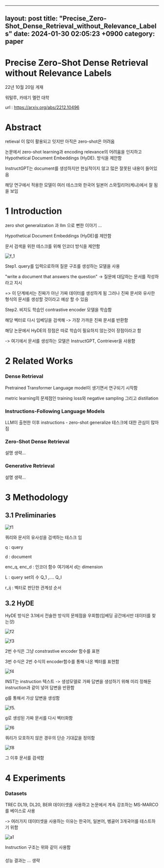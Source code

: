 
---
layout: post
title: "Precise_Zero-Shot_Dense_Retrieval_without_Relevance_Labels"
date: 2024-01-30 02:05:23 +0900
category: paper
---

# Precise Zero-Shot Dense Retrieval without Relevance Labels



22년 10월 20일 게재 

워털루, 카테기 멜런 대학

url : https://arxiv.org/abs/2212.10496



# Abstract

retieval 이 많이 활용되고 잇지만 아직은 zero-shot은 어려움 

논문에서 zero-shot learning과 encoding relevance의 어려움을 인지하고  Hypothetical Document
Embeddings (HyDE). 방식을 제안함 

InstructGPT는 document를 생성하지만 현실적이지 않고 많은 잘못된 내용이 들어있음 



해당 연구에서 적용한 모델이 여러 테스크와 한국어 일본어 스와힐리어(케냐)에서 잘 됨을 보임 


# 1 Introduction

zero shot generalization 과 llm 으로 뻔한 이야기 ...

Hypothetical Document Embeddings (HyDE)를 제안함

 

문서 검색을 위한 테스크를 위해 인코더 방식을 제안함 

![f_1](\img\2024\Precise_Zero-Shot_Dense_Retrieval_without_Relevance_Labels\f_1.png)

Step1. query를 입력으로하여 질문 구조를 생성하는 모델을 사용 

"write a document that answers the question" -> 질문에 대답하는 문서를 작성하라고 지시 

=> 이 단계에서는 진짜가 아닌 가짜 데이터를 생성하게 됨 그러나 진짜 문서와 유사한 형식의 문서를 생성할 것이라고 예상 할 수 있음 

Step2. 비지도 학습인 contrastive encoder  모델을 학습함 

해당 벡터로 다시 임베딩을 검색해 -> 가장 가까운 진짜 문서를 반환함 



해당 논문에서 HyDE의 장점은 따로 학습이 필요하지 않는것이 장점이라고 함 

-> 여기에서 문서를 생성하는 모델은 InstructGPT, Contriever을 사용함 



# 2 Related Works

### Dense Retrieval 

Pretrained Transformer Language model이 생기면서 연구되기 시작함 

metric learning의 문제점인 training loss와 negative sampling 그리고 distillation

### Instructions-Following Language Models

LLM이 출현한 이후 instructions - zero-shot generalize 테스크에 대한 관심이 많아짐 

### Zero-Shot Dense Retrieval

설명 생략...

### Generative Retrieval 

설명 생략...



# 3 Methodology

## 3.1 Preliminaries

![f1](\img\2024\Precise_Zero-Shot_Dense_Retrieval_without_Relevance_Labels\f1.png)

쿼리와 문서의 유사성을 검색하는 테스크 임

q : query

d : document

enc_q, enc_d : 인코더 함수  여기에서 d는 dimension

L : query set의 수 Q_1 ,.... Q_l 

r_ij :  벡터로 판단한 관계성 순서 



## 3.2 HyDE

HyDE 방식은 3.1에서 전술한 방식의 문제점을 우회함(임베딩 공간에서만 데이터를 찾는것)

 ![f2](\img\2024\Precise_Zero-Shot_Dense_Retrieval_without_Relevance_Labels\f2.png)

![f3](\img\2024\Precise_Zero-Shot_Dense_Retrieval_without_Relevance_Labels\f3.png)

2번 수식은 그냥 constrastive encoder 함수를 표현  

3번 수식은 2번 수식의 encoder함수를 통해 나온 벡터를 표현함 

![f4](\img\2024\Precise_Zero-Shot_Dense_Retrieval_without_Relevance_Labels\f4.png)

INST는 instruction 텍스트  -> 생성모델로 가짜 답변을 생성하기 위해 미리 정해둔 instruction과 같이 넣어 답변을 반환함 

g를 통해서 가상 답변을 생성함 

![f5.](\img\2024\Precise_Zero-Shot_Dense_Retrieval_without_Relevance_Labels\f5..png)

g로 생성된 가짜 문서를 다시 벡터화함 

![f6](\img\2024\Precise_Zero-Shot_Dense_Retrieval_without_Relevance_Labels\f6.png)

쿼리가 모호하지 않은 경우의 단순 기대값을 정의함 

![f8](\img\2024\Precise_Zero-Shot_Dense_Retrieval_without_Relevance_Labels\f8.png)

그 이후 문서를 검색함 



# 4 Experiments

### Datasets

TREC DL19, DL20, BEIR 데이터셋을 사용하고 논문에서 계속 강조하는 MS-MARCO를 베이스로 사용

-> 여러가지 데이터셋을 사용하는 이유는 한국어, 일본어, 벵골어 3개국어를 테스트하기 위함 

![a1](\img\2024\Precise_Zero-Shot_Dense_Retrieval_without_Relevance_Labels\a1.png)

Instruction 구조는 위와 같이 사용함 

### 

성능 결과는 ... 생략 


